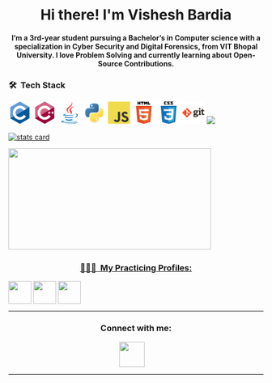 <h1 align="center">Hi there! I'm Vishesh Bardia</h1>
<h4 align="center">
I’m a 3rd-year student pursuing a Bachelor’s in Computer science with a specialization in Cyber Security and Digital Forensics, from VIT Bhopal University. I love Problem Solving and currently learning about Open-Source Contributions. 
</h4>

<h3> 🛠 &nbsp;Tech Stack</h3>
<p align= "left">

<!-- C -->
<img width="45" src="https://raw.githubusercontent.com/devicons/devicon/master/icons/c/c-original.svg">
<!-- C++ -->
<img width="45" src="https://raw.githubusercontent.com/devicons/devicon/master/icons/cplusplus/cplusplus-original.svg">
<!-- Java -->
<img width="45" src="https://raw.githubusercontent.com/devicons/devicon/master/icons/java/java-original.svg">
<!-- Python -->
<img width="45" src="https://raw.githubusercontent.com/devicons/devicon/master/icons/python/python-original.svg">
<!-- Javascript -->
<img width="45" src="https://raw.githubusercontent.com/devicons/devicon/master/icons/javascript/javascript-original.svg">
<!-- HTML5 -->
<img width="45" src="https://raw.githubusercontent.com/devicons/devicon/master/icons/html5/html5-original-wordmark.svg">
<!-- CSS3 -->
<img width="45" src="https://raw.githubusercontent.com/devicons/devicon/master/icons/css3/css3-original-wordmark.svg">
<!-- Git -->
<img width="45" src="https://raw.githubusercontent.com/devicons/devicon/master/icons/git/git-original-wordmark.svg">
<!-- VSCode -->
<img width="45" src="https://www.vectorlogo.zone/logos/visualstudio_code/visualstudio_code-icon.svg">

<p>
<a align= "center" href="https://github.com/legion20">
<img alt= "stats card" height="200px" width="400" src="https://github-readme-streak-stats.herokuapp.com/?user=legion20&theme=radical">
</p>
<img height="200px" width="400" src="https://github-readme-stats.vercel.app/api?username=legion20&count_private=true&theme=radical&show_icons=true" />

<h3>👨🏻‍💻 &nbsp;My Practicing Profiles:</h3>
<p>
<a href="https://leetcode.com/legion20/" target="blank"><img align="center" src="https://media-exp1.licdn.com/dms/image/C4E0BAQFvx45x7j4Zhg/company-logo_200_200/0/1519864832328?e=2159024400&v=beta&t=bn7GubuOuUXMKQ6YZxs23WZMabMviFMT7grLqM6_TC0" alt="" height="45" width="45" /></a>
<a href="https://www.codechef.com/users/legion20" target="blank"><img align="center" src="https://i.pinimg.com/originals/c5/d9/fc/c5d9fc1e18bcf039f464c2ab6cfb3eb6.jpg" alt="" height="45" width="45" /></a>
<a href="https://auth.geeksforgeeks.org/user/legion20/practice/" target="blank"><img align="center" src="https://media.geeksforgeeks.org/wp-content/cdn-uploads/gfg_200x200-min.png" alt="" height="45" width="45" /></a>
</p>
</h4>
<hr>

<h3 align="center">Connect with me:</h3>
<p align="center">
<a href="https://twitter.com/legionn20" target="blank"><img align="center" src="https://img.icons8.com/cute-clipart/64/000000/twitter.png" alt="" height="50" width="50" /></a> &nbsp;&nbsp;&nbsp;
</p>

<hr>
